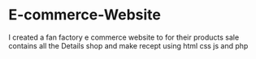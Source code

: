 # E-commerce-Website
I created a fan factory e commerce website to for their products sale contains all the Details shop and make recept using html css js and php
